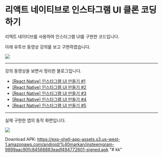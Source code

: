 # 리액트 네이티브로 인스타그램 UI 클론 코딩하기

리액트 네이티브를 사용하여 인스타그램 UI를 구현한 코드입니다.

아래 유투브 동영상 강의를 보고 구현하였습니다.

[![](https://img.youtube.com/vi/cgg1HidN4mQ/0.jpg)](https://www.youtube.com/watch?v=cgg1HidN4mQ)


---

강의 동영상을 보면서 정리한 블로그입니다.

* [[React Native] 인스타그램 UI 만들기 #1](https://busy.org/@anpigon/react-native-ui-1)
* [[React Native] 인스타그램 UI 만들기 #2](https://busy.org/@anpigon/react-native-ui-2-1548079722841)
* [[React Native] 인스타그램 UI 만들기 #3](https://busy.org/@anpigon/react-native-ui-3-1548134597178)
* [[React Native] 인스타그램 UI 만들기 #4](https://busy.org/@anpigon/react-native-ui-4-1548207724086)
* [[React Native] 인스타그램 UI 만들기 #5](https://busy.org/@anpigon/react-native-ui-5-1548346515419)

---

실제 구현한 앱의 동작 화면입니다.

![](https://cdn.steemitimages.com/DQmNdRKUTLPzkJzEsddqkDF7tWhuZefHP6qS2PKpbL78W46/2019-01-25%2000-21-27.2019-01-25%2000_23_38.gif)

Download APK: https://exp-shell-app-assets.s3.us-west-1.amazonaws.com/android/%40markan/insteemgram-9899aac90fc84566883eadf494772601-signed.apk
"# kk"

